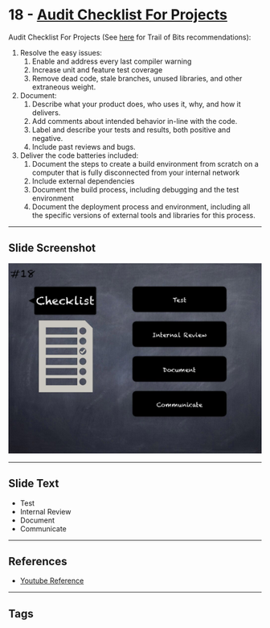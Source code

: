 
# 18 - [Audit Checklist For Projects](./Audit%20Checklist%20For%20Projects.md)

Audit Checklist For Projects (See [here](https://blog.trailofbits.com/2018/04/06/how-to-prepare-for-a-security-audit/) for Trail of Bits recommendations):

1. Resolve the easy issues: 
	1. Enable and address every last compiler warning 
	2. Increase unit and feature test coverage
	3. Remove dead code, stale branches, unused libraries, and other extraneous weight.
2. Document:
	1. Describe what your product does, who uses it, why, and how it delivers.
	2. Add comments about intended behavior in-line with the code.
	3. Label and describe your tests and results, both positive and negative. 
	4. Include past reviews and bugs.
3. Deliver the code batteries included:
	1. Document the steps to create a build environment from scratch on a computer that is fully disconnected from your internal network
	2. Include external dependencies 
	3. Document the build process, including debugging and the test environment 
	4. Document the deployment process and environment, including all the specific versions of external tools and libraries for this process.
___
## Slide Screenshot
![018.jpg](../../images/6.%20Audit%20Techniques%20and%20Tools%20101/018.jpg)
___
## Slide Text
- Test
- Internal Review
- Document
- Communicate
___
## References
- [Youtube Reference](https://youtu.be/M0C7z3TE5Go?t=1834)
___
## Tags
